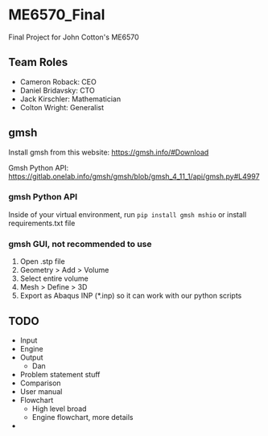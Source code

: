 # ME6570_Final
Final Project for John Cotton's ME6570

## Team Roles

- Cameron Roback: CEO
- Daniel Bridavsky: CTO
- Jack Kirschler: Mathematician
- Colton Wright: Generalist

## gmsh

Install gmsh from this website: https://gmsh.info/#Download

Gmsh Python API: https://gitlab.onelab.info/gmsh/gmsh/blob/gmsh_4_11_1/api/gmsh.py#L4997

### gmsh Python API

Inside of your virtual environment, run `pip install gmsh mshio` or install requirements.txt file

### gmsh GUI, not recommended to use
1. Open .stp file
2. Geometry > Add > Volume
3. Select entire volume
4. Mesh > Define > 3D
5. Export as Abaqus INP (*.inp) so it can work with our python scripts

## TODO

- Input
- Engine
- Output
    - Dan
- Problem statement stuff
- Comparison
- User manual
- Flowchart
    - High level broad
    - Engine flowchart, more details
- 
